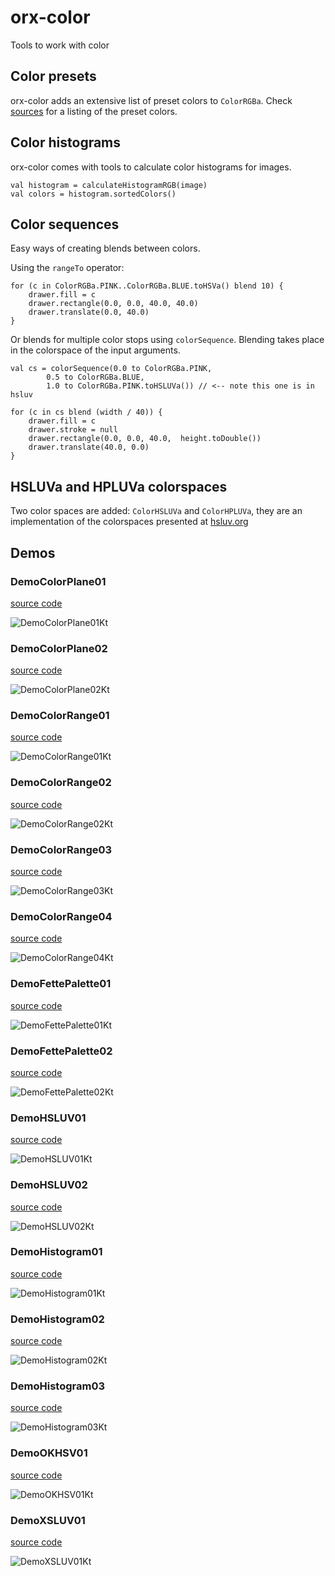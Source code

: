 # orx-color

Tools to work with color

## Color presets

orx-color adds an extensive list of preset colors to `ColorRGBa`. Check [sources](src/main/kotlin/presets/Colors.kt) for a listing of the preset colors.

## Color histograms

orx-color comes with tools to calculate color histograms for images. 

```
val histogram = calculateHistogramRGB(image)
val colors = histogram.sortedColors()
```

## Color sequences

Easy ways of creating blends between colors.

Using the `rangeTo` operator:
```
for (c in ColorRGBa.PINK..ColorRGBa.BLUE.toHSVa() blend 10) {
    drawer.fill = c
    drawer.rectangle(0.0, 0.0, 40.0, 40.0)
    drawer.translate(0.0, 40.0)
}
```

Or blends for multiple color stops using `colorSequence`. Blending takes place in the colorspace of the input arguments.
```
val cs = colorSequence(0.0 to ColorRGBa.PINK,
        0.5 to ColorRGBa.BLUE,
        1.0 to ColorRGBa.PINK.toHSLUVa()) // <-- note this one is in hsluv

for (c in cs blend (width / 40)) {
    drawer.fill = c
    drawer.stroke = null
    drawer.rectangle(0.0, 0.0, 40.0,  height.toDouble())
    drawer.translate(40.0, 0.0)
}
```



## HSLUVa and HPLUVa colorspaces

Two color spaces are added: `ColorHSLUVa` and `ColorHPLUVa`, they are an implementation of the colorspaces presented at [hsluv.org](http://www.hsluv.org)
<!-- __demos__ -->
## Demos
### DemoColorPlane01
[source code](src/demo/kotlin/DemoColorPlane01.kt)

![DemoColorPlane01Kt](https://raw.githubusercontent.com/openrndr/orx/media/orx-color/images/DemoColorPlane01Kt.png)

### DemoColorPlane02
[source code](src/demo/kotlin/DemoColorPlane02.kt)

![DemoColorPlane02Kt](https://raw.githubusercontent.com/openrndr/orx/media/orx-color/images/DemoColorPlane02Kt.png)

### DemoColorRange01
[source code](src/demo/kotlin/DemoColorRange01.kt)

![DemoColorRange01Kt](https://raw.githubusercontent.com/openrndr/orx/media/orx-color/images/DemoColorRange01Kt.png)

### DemoColorRange02
[source code](src/demo/kotlin/DemoColorRange02.kt)

![DemoColorRange02Kt](https://raw.githubusercontent.com/openrndr/orx/media/orx-color/images/DemoColorRange02Kt.png)

### DemoColorRange03
[source code](src/demo/kotlin/DemoColorRange03.kt)

![DemoColorRange03Kt](https://raw.githubusercontent.com/openrndr/orx/media/orx-color/images/DemoColorRange03Kt.png)

### DemoColorRange04
[source code](src/demo/kotlin/DemoColorRange04.kt)

![DemoColorRange04Kt](https://raw.githubusercontent.com/openrndr/orx/media/orx-color/images/DemoColorRange04Kt.png)

### DemoFettePalette01
[source code](src/demo/kotlin/DemoFettePalette01.kt)

![DemoFettePalette01Kt](https://raw.githubusercontent.com/openrndr/orx/media/orx-color/images/DemoFettePalette01Kt.png)

### DemoFettePalette02
[source code](src/demo/kotlin/DemoFettePalette02.kt)

![DemoFettePalette02Kt](https://raw.githubusercontent.com/openrndr/orx/media/orx-color/images/DemoFettePalette02Kt.png)

### DemoHSLUV01
[source code](src/demo/kotlin/DemoHSLUV01.kt)

![DemoHSLUV01Kt](https://raw.githubusercontent.com/openrndr/orx/media/orx-color/images/DemoHSLUV01Kt.png)

### DemoHSLUV02
[source code](src/demo/kotlin/DemoHSLUV02.kt)

![DemoHSLUV02Kt](https://raw.githubusercontent.com/openrndr/orx/media/orx-color/images/DemoHSLUV02Kt.png)

### DemoHistogram01
[source code](src/demo/kotlin/DemoHistogram01.kt)

![DemoHistogram01Kt](https://raw.githubusercontent.com/openrndr/orx/media/orx-color/images/DemoHistogram01Kt.png)

### DemoHistogram02
[source code](src/demo/kotlin/DemoHistogram02.kt)

![DemoHistogram02Kt](https://raw.githubusercontent.com/openrndr/orx/media/orx-color/images/DemoHistogram02Kt.png)

### DemoHistogram03
[source code](src/demo/kotlin/DemoHistogram03.kt)

![DemoHistogram03Kt](https://raw.githubusercontent.com/openrndr/orx/media/orx-color/images/DemoHistogram03Kt.png)

### DemoOKHSV01
[source code](src/demo/kotlin/DemoOKHSV01.kt)

![DemoOKHSV01Kt](https://raw.githubusercontent.com/openrndr/orx/media/orx-color/images/DemoOKHSV01Kt.png)

### DemoXSLUV01
[source code](src/demo/kotlin/DemoXSLUV01.kt)

![DemoXSLUV01Kt](https://raw.githubusercontent.com/openrndr/orx/media/orx-color/images/DemoXSLUV01Kt.png)
